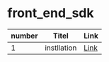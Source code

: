 # front_end_sdk

| number | Titel | Link |
| - | - | - |
| 1 | instllation | [Link](./clasess/class_1.md)|
